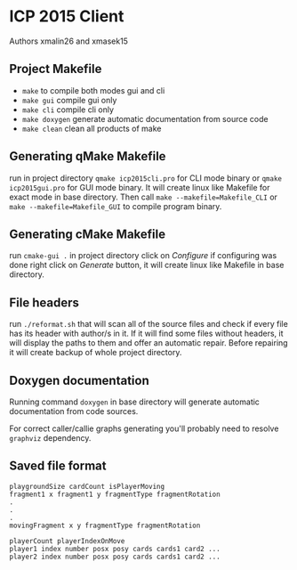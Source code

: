 ICP 2015 Client
===============
Authors xmalin26 and xmasek15


Project Makefile
----------------
- `make` to compile both modes gui and cli
- `make gui` compile gui only
- `make cli` compile cli only
- `make doxygen` generate automatic documentation from source code
- `make clean` clean all products of make


Generating qMake Makefile
-------------------------
run in project directory `qmake icp2015cli.pro` for CLI mode binary or `qmake icp2015gui.pro` for GUI mode binary.
It will create linux like Makefile for exact mode in base directory. Then call `make --makefile=Makefile_CLI` or 
`make --makefile=Makefile_GUI` to compile program binary.


Generating cMake Makefile
-------------------------
run `cmake-gui .` in project directory click on *Configure* if configuring was done right click on *Generate* button,
it will create linux like Makefile in base directory.

File headers
------------
run `./reformat.sh` that will scan all of the source files and check if every file has its header with author/s in it.
If it will find some files without headers, it will display the paths to them and offer an automatic repair.
Before repairing it will create backup of whole project directory.

Doxygen documentation
---------------------

Running command `doxygen` in base directory will generate automatic documentation from code sources.

For correct caller/callie graphs generating you'll probably need to resolve `graphviz` dependency.

Saved file format
-----------------

	playgroundSize cardCount isPlayerMoving
	fragment1 x fragment1 y fragmentType fragmentRotation
	.
	.
	.
	movingFragment x y fragmentType fragmentRotation
	
	playerCount playerIndexOnMove
	player1 index number posx posy cards cards1 card2 ...
	player2 index number posx posy cards cards1 card2 ...

